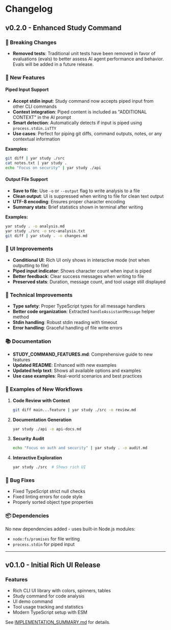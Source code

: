 # Changelog

## v0.2.0 - Enhanced Study Command

### 🔄 Breaking Changes

- **Removed tests**: Traditional unit tests have been removed in favor of evaluations (evals) to better assess AI agent performance and behavior. Evals will be added in a future release.

### 🚀 New Features

#### Piped Input Support
- **Accept stdin input**: Study command now accepts piped input from other CLI commands
- **Context integration**: Piped content is included as "ADDITIONAL CONTEXT" in the AI prompt
- **Smart detection**: Automatically detects if input is piped using `process.stdin.isTTY`
- **Use cases**: Perfect for piping git diffs, command outputs, notes, or any contextual information

**Examples:**
```bash
git diff | yar study ./src
cat notes.txt | yar study .
echo "Focus on security" | yar study ./api
```

#### Output File Support
- **Save to file**: Use `-o` or `--output` flag to write analysis to a file
- **Clean output**: UI is suppressed when writing to file for clean text output
- **UTF-8 encoding**: Ensures proper character encoding
- **Summary stats**: Brief statistics shown in terminal after writing

**Examples:**
```bash
yar study . -o analysis.md
yar study ./src -o src-analysis.txt
git diff | yar study . -o changes.md
```

### 💅 UI Improvements

- **Conditional UI**: Rich UI only shows in interactive mode (not when outputting to file)
- **Piped input indicator**: Shows character count when input is piped
- **Better feedback**: Clear success messages when writing to file
- **Preserved stats**: Duration, message count, and tool usage still displayed

### 🔧 Technical Improvements

- **Type safety**: Proper TypeScript types for all message handlers
- **Better code organization**: Extracted `handleAssistantMessage` helper method
- **Stdin handling**: Robust stdin reading with timeout
- **Error handling**: Graceful handling of file write errors

### 📚 Documentation

- **STUDY_COMMAND_FEATURES.md**: Comprehensive guide to new features
- **Updated README**: Enhanced with new examples
- **Updated help text**: Shows all available options and examples
- **Use case examples**: Real-world scenarios and best practices

### 🎯 Examples of New Workflows

1. **Code Review with Context**
   ```bash
   git diff main...feature | yar study ./src -o review.md
   ```

2. **Documentation Generation**
   ```bash
   yar study ./api -o api-docs.md
   ```

3. **Security Audit**
   ```bash
   echo "Focus on auth and security" | yar study . -o audit.md
   ```

4. **Interactive Exploration**
   ```bash
   yar study ./src  # Shows rich UI
   ```

### 🐛 Bug Fixes

- Fixed TypeScript strict null checks
- Fixed linting errors for code style
- Properly sorted object type properties

### 📦 Dependencies

No new dependencies added - uses built-in Node.js modules:
- `node:fs/promises` for file writing
- `process.stdin` for piped input

---

## v0.1.0 - Initial Rich UI Release

### Features
- Rich CLI UI library with colors, spinners, tables
- Study command for code analysis
- UI demo command
- Tool usage tracking and statistics
- Modern TypeScript setup with ESM

See [IMPLEMENTATION_SUMMARY.md](./IMPLEMENTATION_SUMMARY.md) for details.

